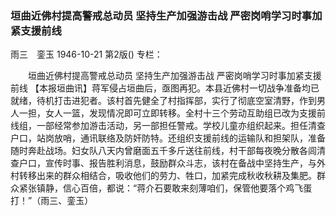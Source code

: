 ### 垣曲近佛村提高警戒总动员  坚持生产加强游击战  严密岗哨学习时事加紧支援前线
雨三　銮玉
1946-10-21
第2版()
专栏：

　　垣曲近佛村提高警戒总动员
    坚持生产加强游击战
    严密岗哨学习时事加紧支援前线
    【本报垣曲讯】蒋军侵占垣曲后，亟图再犯。本县近佛村一切战争准备均已就绪，待机打击进犯者。该村首先健全了村指挥部，实行了彻底空室清野，作到男人一担，女人一篮，发现情况即可立即转移。全村十三个劳动互助组已改为支援前线组，一部经常参加游击活动，另一部担任警戒。学校儿童亦组织起来。担任清查户口，站岗放哨，通讯联络及防奸防特。还组织支援前线的运输队和担架队，准备随时奔赴战场。妇女队八天内曾磨面五千多斤送往前线，村干部每夜晚分散各闾清查户口，宣传时事、报告胜利消息，鼓励群众斗志，该村在备战中坚持生产，与外村转移出来的群众相结合，吸收他们的劳力、牲口，加紧完成秋收秋耕及集肥。群众紧张镇静，信心百倍，都说：“蒋介石要敢来刻薄咱们，保管他要落个鸡飞蛋打！”（雨三、銮玉）
